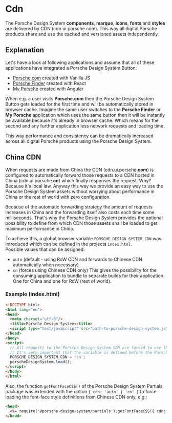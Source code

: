 # Cdn

The Porsche Design System **components**, **marque**, **icons**, **fonts** and **styles** are delivered by CDN (cdn.ui.porsche.com). 
This way all digital Porsche products share and use the cached and versioned assets independently. 

## Explanation
Let's have a look at following applications and assume that all of these applications have integrated a Porsche Design System Button:
* [Porsche.com](https://www.porsche.com) created with Vanilla JS
* [Porsche Finder](https://finder.porsche.com) created with React
* [My Porsche](https://login.porsche.com/login) created with Angular

When e.g. a user visits **Porsche.com** then the Porsche Design System Button gets loaded for the first time and will be automatically stored in browser cache.
Imagine the same user switches to the **Porsche Finder** or **My Porsche** application which uses the same button then it will be instantly be available because it's already in browser cache.
Which means for the second and any further application less network requests and loading time.

This way performance and consistency can be dramatically increased across all digital Porsche products using the Porsche Design System.

## China CDN
When requests are made from China the CDN (cdn.ui.porsche.**com**) is configured to automatically forward those requests to a CDN hosted in China (cdn.ui.porsche.**cn**) which finally responses the request.
Why? Because it's local law. Anyway this way we provide an easy way to use the Porsche Design System assets without worrying about performance in China or the rest of world with zero configuration.

Because of the automatic forwarding strategy the amount of requests increases in China and the forwarding itself also costs each time some milliseconds. 
That's why the Porsche Design System provides the optional possibility to define from which CDN those assets shall be loaded to get maximum performance in China.

To achieve this, a global browser variable `PORSCHE_DESIGN_SYSTEM_CDN` was introduced which can be defined in the projects `index.html`.  
Possible values that can be assigned:
* `auto` (default - using RoW CDN and forwards to Chinese CDN automatically when necessary) 
* `cn` (forces using Chinese CDN only)
This gives the possibility for the consuming application to bundle to separate builds for their application. One for China and one for RoW (rest of world).

### Example (index.html)
```html
<!DOCTYPE html>
<html lang="en">
<head>
  <meta charset="utf-8"/>
  <title>Porsche Design System</title>
  <script type="text/javascript" src="path-to-porsche-design-system.js"></script>
</head>
<body>
<script>
  // All requests to the Porsche Design System CDN are forced to use the Chinese CDN directly.
  // It's very important that the variable is defined before the Porsche Design System get initialized!
  PORSCHE_DESIGN_SYSTEM_CDN = 'cn';
  porscheDesignSystem.load();
</script>
</body>
</html>
```

Also, the function `getFontFaceCSS()` of the Porsche Design System Partials package was extended with the option `{ cdn: 'auto' | 'cn' }` to force loading the font-face style definitions from Chinese CDN only, e.g.:

```html
<head>
  <%= require('@porsche-design-system/partials').getFontFaceCSS({ cdn: 'cn' }) %>
</head>
```